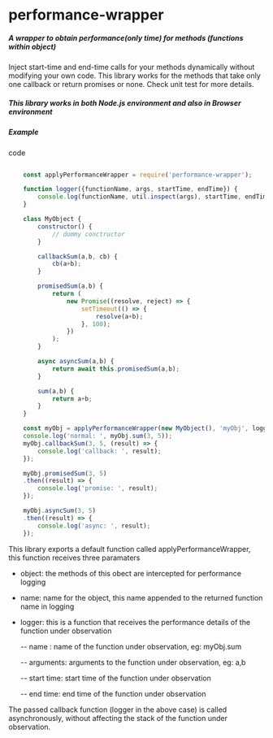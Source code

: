 # performance-wrapper


##### A wrapper to obtain performance(only time) for methods (functions within object)



Inject start-time and end-time calls for your methods dynamically without modifying your own code. This library works for the methods that take only one callback or return promises or none. Check unit test for more details.

##### This library works in both Node.js environment and also in Browser environment

##### Example


code


```javascript

    const applyPerformanceWrapper = require('performance-wrapper');

    function logger({functionName, args, startTime, endTime}) {
        console.log(functionName, util.inspect(args), startTime, endTime);
    }

    class MyObject {
        constructor() {
            // dummy conctructor
        }

        callbackSum(a,b, cb) {
            cb(a+b);
        }

        promisedSum(a,b) {
            return (
                new Promise((resolve, reject) => {
                    setTimeout(() => {
                        resolve(a+b);
                    }, 100);
                })
            );
        }

        async asyncSum(a,b) {
            return await this.promisedSum(a,b);
        }

        sum(a,b) {
            return a+b;
        }
    }

    const myObj = applyPerformanceWrapper(new MyObject(), 'myObj', logger);
    console.log('normal: ', myObj.sum(3, 5));
    myObj.callbackSum(3, 5, (result) => {
        console.log('callback: ', result);
    });

    myObj.promisedSum(3, 5)
    .then((result) => {
        console.log('promise: ', result);
    });

    myObj.asyncSum(3, 5)
    .then((result) => {
        console.log('async: ', result);
    });
```


This library exports a default function called applyPerformanceWrapper, this function receives three paramaters
- object: the methods of this obect are intercepted for performance logging
- name: name for the object, this name appended to the returned function name in logging
- logger: this is a function that receives the performance details of the function under observation

    -- name : name of the function under observation, eg: myObj.sum

    -- arguments: arguments to the function under observation, eg: a,b

    -- start time: start time of the function under observation

    -- end time: end time of the function under observation



The passed callback function (logger in the above case) is called asynchronously, without affecting the stack of the function under observation.
